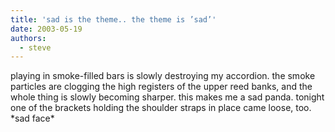 ```yaml
---
title: 'sad is the theme.. the theme is ’sad’'
date: 2003-05-19
authors:
  - steve
---
```


playing in smoke-filled bars is slowly destroying my accordion. the smoke particles are clogging the high registers of the upper reed banks, and the whole thing is slowly becoming sharper. this makes me a sad panda. tonight one of the brackets holding the shoulder straps in place came loose, too. \*sad face\*
